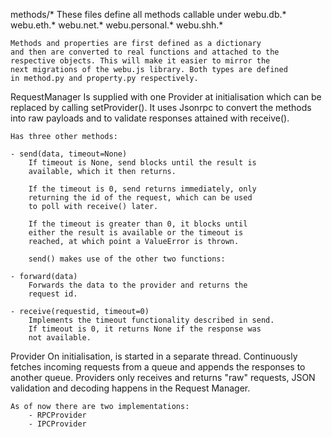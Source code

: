 methods/*
    These files define all methods callable under
    webu.db.*
    webu.eth.*
    webu.net.*
    webu.personal.*
    webu.shh.*

    Methods and properties are first defined as a dictionary
    and then are converted to real functions and attached to the
    respective objects. This will make it easier to mirror the
    next migrations of the webu.js library. Both types are defined
    in method.py and property.py respectively.

RequestManager
    Is supplied with one Provider at initialisation which
    can be replaced by calling setProvider(). It uses Jsonrpc
    to convert the methods into raw payloads and to validate
    responses attained with receive().
    
    Has three other methods:
    
    - send(data, timeout=None)
        If timeout is None, send blocks until the result is
        available, which it then returns.
        
        If the timeout is 0, send returns immediately, only
        returning the id of the request, which can be used
        to poll with receive() later.

        If the timeout is greater than 0, it blocks until
        either the result is available or the timeout is
        reached, at which point a ValueError is thrown.
        
        send() makes use of the other two functions:

    - forward(data)
        Forwards the data to the provider and returns the
        request id.
    
    - receive(requestid, timeout=0)
        Implements the timeout functionality described in send.
        If timeout is 0, it returns None if the response was
        not available.

Provider
    On initialisation, is started in a separate thread.
    Continuously fetches incoming requests from a queue
    and appends the responses to another queue. Providers
    only receives and returns "raw" requests, JSON validation
    and decoding happens in the Request Manager.
    
    As of now there are two implementations:
        - RPCProvider
        - IPCProvider
